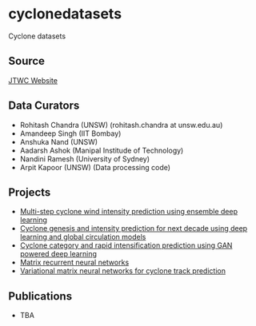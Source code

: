 # cyclonedatasets
Cyclone datasets 

## Source
[JTWC Website](https://www.metoc.navy.mil/jtwc/jtwc.html?best-tracks)


## Data Curators

* Rohitash Chandra  (UNSW) (rohitash.chandra at unsw.edu.au)
* Amandeep Singh (IIT Bombay)
* Anshuka Nand (UNSW)
* Aadarsh Ashok (Manipal Institude of Technology)
* Nandini Ramesh (University of Sydney)
* Arpit Kapoor (UNSW) (Data processing code)

## Projects

* [Multi-step cyclone wind intensity prediction using ensemble deep learning](https://github.com/sydney-machine-learning/cyclonewindintensity-ensembledeeplearning)
* [Cyclone genesis and intensity prediction for next decade using deep learning and  global circulation models](https://github.com/sydney-machine-learning/cyclonecategory_GCMs)
* [Cyclone category and rapid intensification prediction using GAN powered deep learning](https://github.com/sydney-machine-learning/cyclone_deeplearning)
* [Matrix recurrent neural networks](https://github.com/sydney-machine-learning/Matrix_LSTM)
* [Variational matrix neural networks for cyclone track prediction](https://github.com/sydney-machine-learning/BayesianMatrixNeuralNetworks)

## Publications 

* TBA


